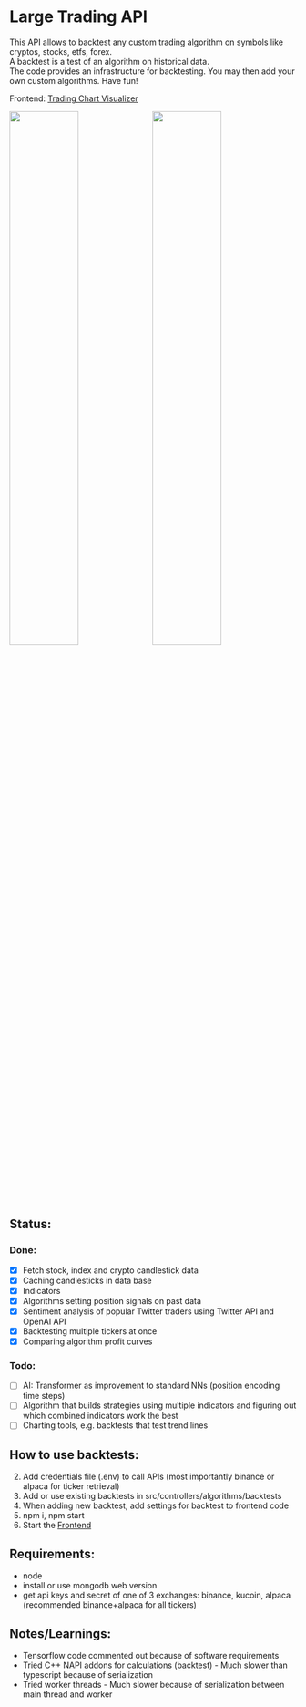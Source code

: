 # Large Trading API
This API allows to backtest any custom trading algorithm on symbols like cryptos, stocks, etfs, forex.\
A backtest is a test of an algorithm on historical data.\
The code provides an infrastructure for backtesting. You may then add your own custom algorithms. Have fun!

Frontend: [Trading Chart Visualizer](https://github.com/janv93/trading-chart-visualizer)
<div float="left">
  <img src="https://raw.githubusercontent.com/janv93/trading-chart-visualizer/main/github-content/chart.png" width="49%" />
  <img src="https://raw.githubusercontent.com/janv93/trading-chart-visualizer/main/github-content/multi-chart.png" width="49%" /> 
</div>

## Status:

### Done:

- [x] Fetch stock, index and crypto candlestick data
- [x] Caching candlesticks in data base
- [x] Indicators
- [x] Algorithms setting position signals on past data
- [x] Sentiment analysis of popular Twitter traders using Twitter API and OpenAI API
- [x] Backtesting multiple tickers at once
- [x] Comparing algorithm profit curves

### Todo:

- [ ] AI: Transformer as improvement to standard NNs (position encoding time steps)
- [ ] Algorithm that builds strategies using multiple indicators and figuring out which combined indicators work the best
- [ ] Charting tools, e.g. backtests that test trend lines

## How to use backtests:

2. Add credentials file (.env) to call APIs (most importantly binance or alpaca for ticker retrieval)
3. Add or use existing backtests in src/controllers/algorithms/backtests
4. When adding new backtest, add settings for backtest to frontend code
5. npm i, npm start
6. Start the [Frontend](https://github.com/janv93/trading-chart-visualizer)

## Requirements:

- node
- install or use mongodb web version
- get api keys and secret of one of 3 exchanges: binance, kucoin, alpaca (recommended binance+alpaca for all tickers)

## Notes/Learnings:

- Tensorflow code commented out because of software requirements
- Tried C++ NAPI addons for calculations (backtest) - Much slower than typescript because of serialization
- Tried worker threads - Much slower because of serialization between main thread and worker

